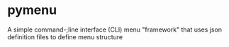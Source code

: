 pymenu
======

A simple command-;line interface (CLI) menu "framework" that uses json definition files to define menu structure
